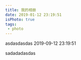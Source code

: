 ```yaml
---
title: 我的相册
date: 2019-01-12 23:19:51
isPhoto: true
tags:
 - photo
---
```

asdasdasdas
2019-09-12 23:19:51

sadadadasdas